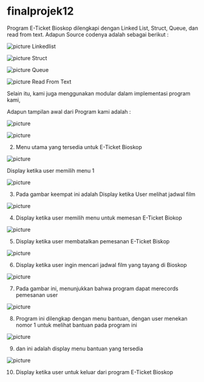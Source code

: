 # finalprojek12

Program E-Ticket Bioskop dilengkapi dengan Linked List, Struct, Queue, dan read from text. 
Adapun  Source codenya adalah sebagai berikut :

![picture](/images/linkedlist1.jpg)
Linkedlist

![picture](/images/struct1.jpg)
Struct

![picture](/images/queue1.jpg)
Queue

![picture](/images/read1.jpg)
Read From Text

Selain itu, kami juga menggunakan modular dalam implementasi program kami, 


Adapun tampilan awal dari Program kami adalah : 

![picture](/images/screenshot1.png)

![picture](/images/screenshot2.png)

2. Menu utama yang tersedia untuk E-Ticket Bioskop 

 ![picture](/images/screenshot11.png)

Display ketika user memilih menu 1  

![picture](/images/screenshot3.png)

3. Pada gambar keempat ini adalah Display ketika User melihat jadwal film 

![picture](/images/screenshot4.png)

4. Display ketika user memilih menu untuk memesan E-Ticket Biokop 

![picture](/images/screenshot5.png)

5. Display ketika user membatalkan pemesanan E-Ticket Biskop 

![picture](/images/screenshot6.png)

6. Display ketika user ingin mencari jadwal film yang tayang di Bioskop 

![picture](/images/screenshot7.png)

7. Pada gambar ini, menunjukkan bahwa program dapat merecords pemesanan user 

![picture](/images/screenshot8.png)

8. Program ini dilengkap dengan menu bantuan, dengan user menekan nomor 1 untuk melihat bantuan pada program ini

![picture](/images/screenshot9.png)

9. dan ini adalah display menu bantuan yang tersedia 

![picture](/images/screenshot10.png)

10. Display ketika user untuk keluar dari program E-Ticket Bioskop 

